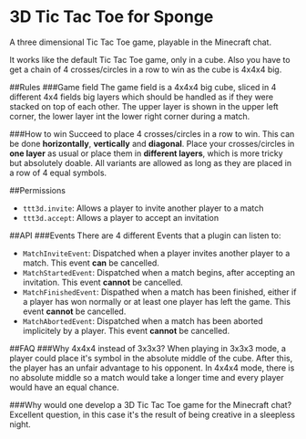 # 3D Tic Tac Toe for Sponge

A three dimensional Tic Tac Toe game, playable in the Minecraft chat.

It works like the default Tic Tac Toe game, only in a cube. Also you have to get a chain of 4 crosses/circles in a row to win as the cube is 4x4x4 big.


##Rules
###Game field
The game field is a 4x4x4 big cube, sliced in 4 different 4x4 fields big layers which should be handled as if they were stacked on top of each other. The upper layer is shown in the upper left corner, the lower layer int the lower right corner during a match.

###How to win
Succeed to place 4 crosses/circles in a row to win. This can be done <b>horizontally</b>, <b>vertically</b> and <b>diagonal</b>. Place your crosses/circles in <b>one layer</b> as usual or place them in <b>different layers</b>, which is more tricky but absolutely doable. All variants are allowed as long as they are placed in a row of 4 equal symbols.

##Permissions
* <code>ttt3d.invite</code>: Allows a player to invite another player to a match
* <code>ttt3d.accept</code>: Allows a player to accept an invitation

##API
###Events
There are 4 different Events that a plugin can listen to:
* <code>MatchInviteEvent</code>: Dispatched when a player invites another player to a match. This event <b>can</b> be cancelled.
* <code>MatchStartedEvent</code>: Dispatched when a match begins, after accepting an invitation. This event <b>cannot</b> be cancelled.
* <code>MatchFinishedEvent</code>: Dispathed when a match has been finished, either if a player has won normally or at least one player has left the game. This event <b>cannot</b> be cancelled.
* <code>MatchAbortedEvent</code>: Dispatched when a match has been aborted implicitely by a player. This event <b>cannot</b> be cancelled.

##FAQ
###Why 4x4x4 instead of 3x3x3?
When playing in 3x3x3 mode, a player could place it's symbol in the absolute middle of the cube. After this, the player has an unfair advantage to his opponent. In 4x4x4 mode, there is no absolute middle so a match would take a longer time and every player would have an equal chance.

###Why would one develop a 3D Tic Tac Toe game for the Minecraft chat?
Excellent question, in this case it's the result of being creative in a sleepless night.
